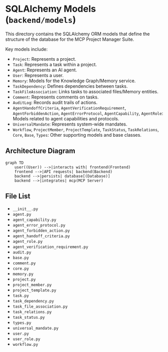 # SQLAlchemy Models (`backend/models`)

This directory contains the SQLAlchemy ORM models that define the structure of the database for the MCP Project Manager Suite.

Key models include:

*   `Project`: Represents a project.
*   `Task`: Represents a task within a project.
*   `Agent`: Represents an AI agent.
*   `User`: Represents a user.
*   `Memory`: Models for the Knowledge Graph/Memory service.
*   `TaskDependency`: Defines dependencies between tasks.
*   `TaskFileAssociation`: Links tasks to associated files/Memory entities.
*   `Comment`: Represents comments on tasks.
*   `AuditLog`: Records audit trails of actions.
*   `AgentHandoffCriteria`, `AgentVerificationRequirement`, `AgentForbiddenAction`, `AgentErrorProtocol`, `AgentCapability`, `AgentRole`: Models related to agent capabilities and protocols.
*   `UniversalMandate`: Represents system-wide mandates.
*   `Workflow`, `ProjectMember`, `ProjectTemplate`, `TaskStatus`, `TaskRelations`, `Core`, `Base`, `Types`: Other supporting models and base classes.

## Architecture Diagram
```mermaid
graph TD
    user((User)) -->|interacts with| frontend(Frontend)
    frontend -->|API requests| backend(Backend)
    backend -->|persists| database[(Database)]
    backend -->|integrates| mcp(MCP Server)
```

<!-- File List Start -->
## File List

- `__init__.py`
- `agent.py`
- `agent_capability.py`
- `agent_error_protocol.py`
- `agent_forbidden_action.py`
- `agent_handoff_criteria.py`
- `agent_role.py`
- `agent_verification_requirement.py`
- `audit.py`
- `base.py`
- `comment.py`
- `core.py`
- `memory.py`
- `project.py`
- `project_member.py`
- `project_template.py`
- `task.py`
- `task_dependency.py`
- `task_file_association.py`
- `task_relations.py`
- `task_status.py`
- `types.py`
- `universal_mandate.py`
- `user.py`
- `user_role.py`
- `workflow.py`

<!-- File List End -->



